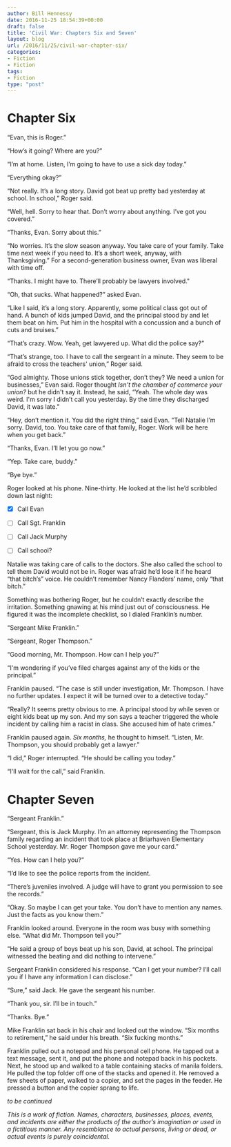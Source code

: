 ```yaml
---
author: Bill Hennessy
date: 2016-11-25 18:54:39+00:00
draft: false
title: 'Civil War: Chapters Six and Seven'
layout: blog
url: /2016/11/25/civil-war-chapter-six/
categories:
- Fiction
- Fiction
tags:
- Fiction
type: "post"
---
```


# Chapter Six



“Evan, this is Roger.”

“How’s it going? Where are you?”

“I’m at home. Listen, I’m going to have to use a sick day today.”

“Everything okay?”

“Not really. It’s a long story. David got beat up pretty bad yesterday at school. In school,” Roger said.

“Well, hell. Sorry to hear that. Don’t worry about anything. I’ve got you covered.”

“Thanks, Evan. Sorry about this.”

“No worries. It’s the slow season anyway. You take care of your family. Take time next week if you need to. It’s a short week, anyway, with Thanksgiving.” For a second-generation business owner, Evan was liberal with time off.

“Thanks. I might have to. There’ll probably be lawyers involved."

“Oh, that sucks. What happened?” asked Evan.

“Like I said, it’s a long story. Apparently, some political class got out of hand. A bunch of kids jumped David, and the principal stood by and let them beat on him. Put him in the hospital with a concussion and a bunch of cuts and bruises.”

“That’s crazy. Wow. Yeah, get lawyered up. What did the police say?”

“That’s strange, too. I have to call the sergeant in a minute. They seem to be afraid to cross the teachers' union,” Roger said.

“God almighty. Those unions stick together, don’t they? We need a union for businesses,” Evan said. Roger thought _Isn't the chamber of commerce your union?_ but he didn't say it. Instead, he said, “Yeah. The whole day was weird. I'm sorry I didn’t call you yesterday. By the time they discharged David, it was late."

“Hey, don’t mention it. You did the right thing,” said Evan. “Tell Natalie I’m sorry. David, too. You take care of that family, Roger. Work will be here when you get back.”

“Thanks, Evan. I’ll let you go now.”

“Yep. Take care, buddy.”

“Bye bye.”

Roger looked at his phone. Nine-thirty. He looked at the list he’d scribbled down last night:




  * [x] Call Evan
  * [ ] Call Sgt. Franklin
  * [ ] Call Jack Murphy
  * [ ] Call school?


Natalie was taking care of calls to the doctors. She also called the school to tell them David would not be in. Roger was afraid he’d lose it if he heard “that bitch’s” voice. He couldn’t remember Nancy Flanders’ name, only “that bitch.”

Something was bothering Roger, but he couldn’t exactly describe the irritation. Something gnawing at his mind just out of consciousness. He figured it was the incomplete checklist, so I dialed Franklin’s number.

“Sergeant Mike Franklin.”

“Sergeant, Roger Thompson.”

“Good morning, Mr. Thompson. How can I help you?”

“I'm wondering if you’ve filed charges against any of the kids or the principal.”

Franklin paused. “The case is still under investigation, Mr. Thompson. I have no further updates. I expect it will be turned over to a detective today.”

“Really? It seems pretty obvious to me. A principal stood by while seven or eight kids beat up my son. And my son says a teacher triggered the whole incident by calling him a racist in class. She accused him of hate crimes.”

Franklin paused again. _Six months,_ he thought to himself. “Listen, Mr. Thompson, you should probably get a lawyer.”

“I did,” Roger interrupted. “He should be calling you today.”

“I'll wait for the call,” said Franklin.



# Chapter Seven



“Sergeant Franklin.”

“Sergeant, this is Jack Murphy. I’m an attorney representing the Thompson family regarding an incident that took place at Briarhaven Elementary School yesterday. Mr. Roger Thompson gave me your card.”

“Yes. How can I help you?”

“I’d like to see the police reports from the incident.

“There’s juveniles involved. A judge will have to grant you permission to see the records.”

“Okay. So maybe I can get your take. You don’t have to mention any names. Just the facts as you know them.”

Franklin looked around. Everyone in the room was busy with something else. “What did Mr. Thompson tell you?”

“He said a group of boys beat up his son, David, at school. The principal witnessed the beating and did nothing to intervene.”

Sergeant Franklin considered his response. “Can I get your number? I’ll call you if I have any information I can disclose.”

“Sure,” said Jack. He gave the sergeant his number.

“Thank you, sir. I’ll be in touch.”

“Thanks. Bye.”

Mike Franklin sat back in his chair and looked out the window. “Six months to retirement,” he said under his breath. “Six fucking months.”

Franklin pulled out a notepad and his personal cell phone. He tapped out a text message, sent it, and put the phone and notepad back in his pockets. Next, he stood up and walked to a table containing stacks of manila folders. He pulled the top folder off one of the stacks and opened it. He removed a few sheets of paper, walked to a copier, and set the pages in the feeder. He pressed a button and the copier sprang to life.

_to be continued_

_This is a work of fiction. Names, characters, businesses, places, events, and incidents are either the products of the author’s imagination or used in a fictitious manner. Any resemblance to actual persons, living or dead, or actual events is purely coincidental._

